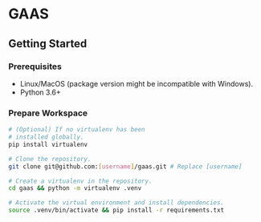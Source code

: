 # GAAS

## Getting Started

### Prerequisites

* Linux/MacOS (package version might be incompatible with Windows).
* Python 3.6+

### Prepare Workspace

```bash
# (Optional) If no virtualenv has been
# installed globally.
pip install virtualenv

# Clone the repository.
git clone git@github.com:[username]/gaas.git # Replace [username]

# Create a virtualenv in the repository.
cd gaas && python -m virtualenv .venv

# Activate the virtual environment and install dependencies.
source .venv/bin/activate && pip install -r requirements.txt
```
